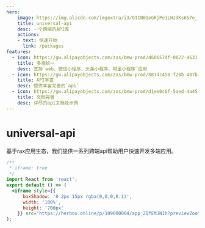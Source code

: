 ```yaml
---
hero:
    image: https://img.alicdn.com/imgextra/i3/O1CN01eGRjPe1LHzdKs6S7e_!!6000000001275-2-tps-200-200.png
    title: universal-api
    desc: 一个跨端的API库
    actions:
    - text: 快速开始
      link: /packages
features:
  - icon: https://gw.alipayobjects.com/zos/bmw-prod/d60657df-0822-4631-9d7c-e7a869c2f21c/k79dmz3q_w126_h126.png
    title: 多端统一
    desc: 支持`web、微信小程序、头条小程序、阿里小程序`应用
  - icon: https://gw.alipayobjects.com/zos/bmw-prod/881dc458-f20b-407b-947a-95104b5ec82b/k79dm8ih_w144_h144.png
    title: API丰富
    desc: 提供丰富完善的`api`
  - icon: https://gw.alipayobjects.com/zos/bmw-prod/d1ee0c6f-5aed-4a45-a507-339a4bfe076c/k7bjsocq_w144_h144.png
    title: 文档完善
    desc: 详尽的api文档及示例 
---
```


# universal-api

基于rax应用生态，我们提供一系列跨端api帮助用户快速开发多端应用。

```jsx | inline
/**
 * iframe: true
 */
import React from 'react';
export default () => (
  <iframe style={{
      boxShadow: '0 2px 15px rgba(0,0,0,0.1)',
      width: '100%',
      height: '700px'
    }} src='https://herbox.online/p/109000004/app_ZQfEMJN1h?previewZoom=100&topSlider=false'></iframe>
);
```
